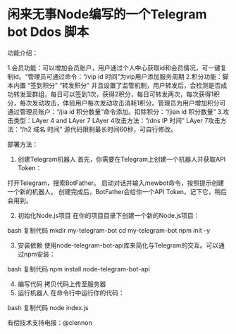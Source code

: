 # 闲来无事Node编写的一个Telegram bot Ddos 脚本
功能介绍：

1.会员功能：可以增加会员账户，用户通过个人中心获取id和会员情况，可一键复制id。“管理员可通过命令：“/vip id 时间”为vip用户添加服务周期
2.积分功能：脚本内置 “签到积分” “转发积分” 并且设置了监管机制，用户转发后，会检测是否成功转发至群组，每日可以签到1次，获得2积分，每日可转发两次，每次获得1积分，每次发动攻击，体验用户每次发动攻击消耗1积分。管理员为用户增加积分可通过管理员账户：“/jia id 积分数量”命令添加。扣除积分：“/jian id 积分数量”
3.攻击类型：LAyer 4 and LAyer 7  LAyer 4攻击方法：“/dns IP 时间” LAyer 7攻击方法：“/h2 域名 时间” 源代码限制最长时间60秒，可自行修改。

部署方法：
1. 创建Telegram机器人
首先，你需要在Telegram上创建一个机器人并获取API Token：

打开Telegram，搜索BotFather。
启动对话并输入/newbot命令，按照提示创建一个新的机器人。
创建完成后，BotFather会给你一个API Token，记下它，稍后会用到。

2. 初始化Node.js项目
在你的项目目录下创建一个新的Node.js项目：

bash
复制代码
mkdir my-telegram-bot
cd my-telegram-bot
npm init -y

3. 安装依赖
使用node-telegram-bot-api库来简化与Telegram的交互。可以通过npm安装：

bash
复制代码
npm install node-telegram-bot-api

4. 编写代码
拷贝代码上传至服务器
5. 运行机器人
在命令行中运行你的代码：

bash
复制代码
node index.js


有偿技术支持电报：@clennon

